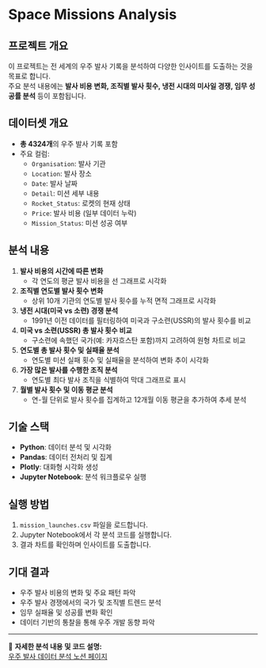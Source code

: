 # Space Missions Analysis

## 프로젝트 개요
이 프로젝트는 전 세계의 우주 발사 기록을 분석하여 다양한 인사이트를 도출하는 것을 목표로 합니다.  
주요 분석 내용에는 **발사 비용 변화, 조직별 발사 횟수, 냉전 시대의 미사일 경쟁, 임무 성공률 분석** 등이 포함됩니다.

## 데이터셋 개요
- **총 4324개**의 우주 발사 기록 포함
- 주요 컬럼:
  - `Organisation`: 발사 기관
  - `Location`: 발사 장소
  - `Date`: 발사 날짜
  - `Detail`: 미션 세부 내용
  - `Rocket_Status`: 로켓의 현재 상태
  - `Price`: 발사 비용 (일부 데이터 누락)
  - `Mission_Status`: 미션 성공 여부

## 분석 내용
1. **발사 비용의 시간에 따른 변화**
   - 각 연도의 평균 발사 비용을 선 그래프로 시각화
2. **조직별 연도별 발사 횟수 변화**
   - 상위 10개 기관의 연도별 발사 횟수를 누적 면적 그래프로 시각화
3. **냉전 시대(미국 vs 소련) 경쟁 분석**
   - 1991년 이전 데이터를 필터링하여 미국과 구소련(USSR)의 발사 횟수를 비교
4. **미국 vs 소련(USSR) 총 발사 횟수 비교**
   - 구소련에 속했던 국가(예: 카자흐스탄 포함)까지 고려하여 원형 차트로 비교
5. **연도별 총 발사 횟수 및 실패율 분석**
   - 연도별 미션 실패 횟수 및 실패율을 분석하여 변화 추이 시각화
6. **가장 많은 발사를 수행한 조직 분석**
   - 연도별 최다 발사 조직을 식별하여 막대 그래프로 표시
7. **월별 발사 횟수 및 이동 평균 분석**
   - 연-월 단위로 발사 횟수를 집계하고 12개월 이동 평균을 추가하여 추세 분석

## 기술 스택
- **Python**: 데이터 분석 및 시각화
- **Pandas**: 데이터 전처리 및 집계
- **Plotly**: 대화형 시각화 생성
- **Jupyter Notebook**: 분석 워크플로우 실행

## 실행 방법
1. `mission_launches.csv` 파일을 로드합니다.
2. Jupyter Notebook에서 각 분석 코드를 실행합니다.
3. 결과 차트를 확인하며 인사이트를 도출합니다.

## 기대 결과
- 우주 발사 비용의 변화 및 주요 패턴 파악
- 우주 발사 경쟁에서의 국가 및 조직별 트렌드 분석
- 임무 실패율 및 성공률 변화 확인
- 데이터 기반의 통찰을 통해 우주 개발 동향 파악

---

📌 **자세한 분석 내용 및 코드 설명:**  
[우주 발사 데이터 분석 노션 페이지](https://jelkov-developer.notion.site/Data-Space-Race-Analysis-1abc23f307348062a17af3bf479803e7?pvs=4)
